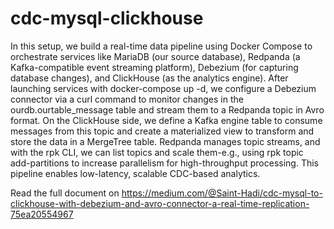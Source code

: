 # cdc-mysql-clickhouse
In this setup, we build a real-time data pipeline using Docker Compose to orchestrate services like MariaDB (our source database), Redpanda (a Kafka-compatible event streaming platform), Debezium (for capturing database changes), and ClickHouse (as the analytics engine). After launching services with docker-compose up -d, we configure a Debezium connector via a curl command to monitor changes in the ourdb.ourtable_message table and stream them to a Redpanda topic in Avro format. On the ClickHouse side, we define a Kafka engine table to consume messages from this topic and create a materialized view to transform and store the data in a MergeTree table. Redpanda manages topic streams, and with the rpk CLI, we can list topics and scale them-e.g., using rpk topic add-partitions to increase parallelism for high-throughput processing. This pipeline enables low-latency, scalable CDC-based analytics.

Read the full document on https://medium.com/@Saint-Hadi/cdc-mysql-to-clickhouse-with-debezium-and-avro-connector-a-real-time-replication-75ea20554967

